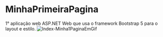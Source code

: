 # MinhaPrimeiraPagina
1° aplicação web ASP.NET Web que usa o framework Bootstrap 5 para o layout e estilo.
![Index-Minha1PaginaEmGif](https://github.com/user-attachments/assets/f6b53a92-f2a3-4d2c-a8d6-f23f6229e80e)

